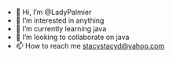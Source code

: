 - 👋 Hi, I’m @LadyPalmier
- 👀 I’m interested in anything 
- 🌱 I’m currently learning java
- 💞️ I’m looking to collaborate on java
- 📫 How to reach me stacystacyd@yahoo.com

<!---
LadyPalmier/LadyPalmier is a ✨ special ✨ repository because its `README.md` (this file) appears on your GitHub profile.
You can click the Preview link to take a look at your changes.
--->
